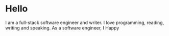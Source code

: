 # Hello
I am a full-stack software engineer and writer. I love programming, reading, writing and speaking. As a software engineer, I Happy
